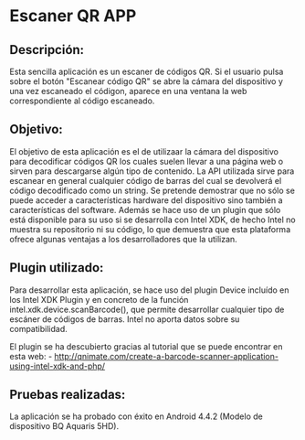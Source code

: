 Escaner QR APP
==============

Descripción:
------------
Esta sencilla aplicación es un escaner de códigos QR. Si el usuario pulsa sobre el botón "Escanear código QR" se abre la cámara del dispositivo y una vez escaneado el códigon, aparece en una ventana la web correspondiente al código escaneado.

Objetivo:
---------
El objetivo de esta aplicación es el de utilizaar la cámara del dispositivo para decodificar códigos QR los cuales suelen llevar a una página web o sirven para descargarse algún tipo de contenido.
La API utilizada sirve para escanear en general cualquier código de barras del cual se devolverá el código decodificado como un string.
Se pretende demostrar que no sólo se puede acceder a características hardware del dispositivo sino también a características del software. Además se hace uso de un plugin que sólo está disponible para su uso si se desarrolla con Intel XDK, de hecho Intel no muestra su repositorio ni su código, lo que demuestra que esta plataforma ofrece algunas ventajas a los desarrolladores que la utilizan.

Plugin utilizado:
-----------------
Para desarrollar esta aplicación, se hace  uso del plugin Device incluído en los Intel XDK Plugin y en concreto de la función intel.xdk.device.scanBarcode(), que permite desarrollar cualquier tipo de escáner de códigos de barras.
Intel no aporta datos sobre su compatibilidad.

El plugin se ha descubierto gracias al tutorial que se puede encontrar en esta web:
    - http://qnimate.com/create-a-barcode-scanner-application-using-intel-xdk-and-php/


Pruebas realizadas:
-------------------
La aplicación se ha probado con éxito en Android 4.4.2 (Modelo de dispositivo BQ Aquaris 5HD).